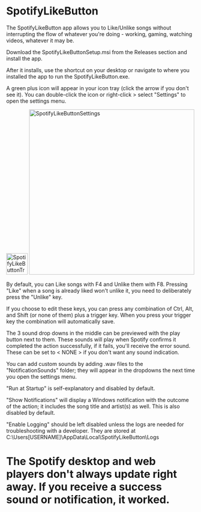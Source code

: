 # SpotifyLikeButton
 The SpotifyLikeButton app allows you to Like/Unlike songs without interrupting the flow of whatever you're doing - working, gaming, watching videos, whatever it may be.

 Download the SpotifyLikeButtonSetup.msi from the Releases section and install the app. 

 After it installs, use the shortcut on your desktop or navigate to where you installed the app to run the SpotifyLikeButton.exe.

 A green plus icon will appear in your icon tray (click the arrow if you don't see it). You can double-click the icon or right-click > select "Settings" to open the settings menu. 

<img width="57" alt="SpotifyLikeButtonTrayIcon" src="https://github.com/user-attachments/assets/b05e2d01-efdc-4731-a6f6-6f4b01e90405" />
 
<img width="440" alt="SpotifyLikeButtonSettings" src="https://github.com/user-attachments/assets/faf8d2af-6e41-4f5b-8a60-a61e5e71dc7b" />


 By default, you can Like songs with F4 and Unlike them with F8. Pressing "Like" when a song is already liked won't unlike it, you need to deliberately press the "Unlike" key.

 If you choose to edit these keys, you can press any combination of Ctrl, Alt, and Shift (or none of them) plus a trigger key. When you press your trigger key the combination will automatically save. 

 The 3 sound drop downs in the middle can be previewed with the play button next to them. These sounds will play when Spotify confirms it completed the action successfully, if it fails, you'll receive the error sound. These can be set to < NONE > if you don't want any sound indication.

 You can add custom sounds by adding .wav files to the "NotificationSounds" folder; they will appear in the dropdowns the next time you open the settings menu.
 
 "Run at Startup" is self-explanatory and disabled by default. 
 
 "Show Notifications" will display a Windows notification with the outcome of the action; it includes the song title and artist(s) as well. This is also disabled by default.

 "Enable Logging" should be left disabled unless the logs are needed for troubleshooting with a developer. They are stored at C:\Users\[USERNAME]\AppData\Local\SpotifyLikeButton\Logs


# The Spotify desktop and web players don't always update right away. If you receive a success sound or notification, it worked. 
